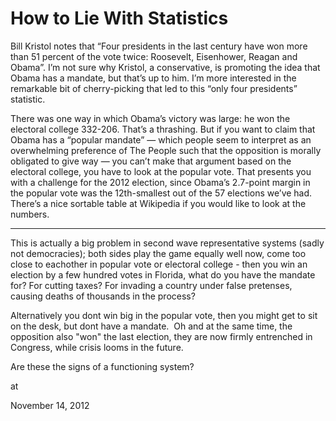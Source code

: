 # How to Lie With Statistics
Bill Kristol notes that “Four presidents in the last century have won
 more than 51 percent of the vote twice: Roosevelt, Eisenhower, Reagan 
and Obama”. I’m not sure why Kristol, a conservative, is promoting the 
idea that Obama has a mandate, but that’s up to him. I’m more interested
 in the remarkable bit of cherry-picking that led to this “only four 
presidents” statistic.

There was one way in which Obama’s victory was large: he won the 
electoral college 332-206. That’s a thrashing. But if you want to claim 
that Obama has a “popular mandate” — which people seem to interpret as 
an overwhelming preference of The People such that the opposition is 
morally obligated to give way — you can’t make that argument based on 
the electoral college, you have to look at the popular vote. That 
presents you with a challenge for the 2012 election, since Obama’s 
2.7-point margin in the popular vote was the 12th-smallest out of the 57
 elections we’ve had. There’s a nice sortable table at Wikipedia if you would like to look at the numbers.

---

This is actually a big problem in second wave representative systems 
(sadly not democracies); both sides play the game equally well now, come too close to eachother in popular vote or electoral college - then  you win an election by a few hundred votes in Florida, what do
 you have the mandate for? For cutting taxes? For invading a country 
under false pretenses, causing deaths of thousands in the process?

Alternatively  you dont win big in the popular vote, then you might get to sit on the desk, but dont have a mandate.  Oh and at the same time, the opposition also "won" the last election, they are now firmly entrenched in Congress, while crisis looms in the future. 

Are these the signs of a functioning system?







at

November 14, 2012















